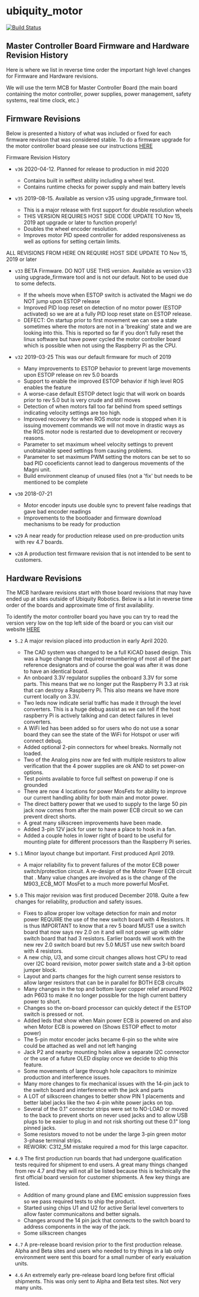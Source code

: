 # ubiquity_motor
[![Build Status](https://travis-ci.org/UbiquityRobotics/ubiquity_motor.svg?branch=indigo-devel)](https://travis-ci.org/UbiquityRobotics/ubiquity_motor)

## Master Controller Board Firmware and Hardware Revision History

Here is where we list in reverse time order the important high level changes for Firmware and Hardware revisions.

We will use the term MCB for Master Controller Board (the main board containing the motor controller, power supplies, power management, safety systems, real time clock, etc.)

## Firmware Revisions

Below is presented a history of what was included or fixed for each firmware revision that was considered stable.
To do a firmware upgrade for the motor controller board please see our instructions [HERE](https://learn.ubiquityrobotics.com/firmware-upgrade)

Firmware Revision History

* `v36`  2020-04-12. Planned for release to production in mid 2020
    * Contains built in selftest ability including a wheel test.
    * Contains runtime checks for power supply and main battery levels

* `v35`  2019-08-15. Available as version v35 using upgrade_firmware tool.
    * This is a major release with first support for double resolution wheels
    * THIS VERSION REQUIRES HOST SIDE CODE UPDATE TO Nov 15, 2019 apt upgrade or later to function properly!
    * Doubles the wheel encoder resolution.
    * Improves motor PID speed controller for added responsiveness as well as options for setting certain limits.

ALL REVISIONS FROM HERE ON REQUIRE HOST SIDE UPDATE TO Nov 15, 2019 or later

* `v33`  BETA Firmware. DO NOT USE THIS version.  Available as version v33 using upgrade_firmware tool and is not our default. Not to be used due to some defects.
    * If the wheels move when ESTOP switch is activated the Magni we do NOT jump upon ESTOP release
    * Improved PID loop reset on detection of no motor power (ESTOP activated) so we are at a fully PID loop reset state on ESTOP release.
    * DEFECT: On startup prior to first movement we can see a state sometimes where the motors are not in a 'breaking' state and we are looking into this.    This is reported so far if you don't fully reset the linux software but have power cycled the motor controller board which is possible when not using the Raspberry Pi as the CPU.

* `v32`  2019-03-25  This was our default firmware for much of 2019
    * Many improvements to ESTOP behavior to prevent large movements upon ESTOP release on rev 5.0 boards
    * Support to enable the improved ESTOP behavior if high level ROS enables the feature
    * A worse-case default ESTOP detect logic that will work on boards prior to rev 5.0 but is very crude and still moves
    * Detection of when motors fall too far behind from speed settings indicating velocity settings are too high.
    * Improved recovery for when ROS motor node is stopped when it is issuing movement commands we will not move in drastic ways as the ROS motor node is restarted due to development or recovery reasons.
    * Parameter to set maximum wheel velocity settings to prevent unobtainable speed settings from causing problems.
    * Parameter to set maximum PWM setting the motors can be set to so bad PID cooeficients cannot lead to dangerous movements of the Magni unit.
    * Build environment cleanup of unused files (not a 'fix' but needs to be mentioned to be complete

* `v30`  2018-07-21
    * Motor encoder inputs use double sync to prevent false readings that gave bad encoder readings
    * Improvements to the bootloader and firmware download mechanisms to be ready for production

* `v29`  A near ready for production release used on pre-production units with rev 4.7 boards.

* `v28`  A production test firmware revision that is not intended to be sent to customers.

## Hardware Revisions

The MCB hardware revisions start with those board revisions that may have ended up at sites outside of Ubiquity Robotics.   Below is a list in reverse time order of the boards and approximate time of first availability.

To identify the motor controller board you have you can try to read the version very low on the top left side of the board or you can visit our website [HERE](https://learn.ubiquityrobotics.com/PC_Board_RevId)

* `5.2` A major revision placed into production in early April 2020.
    * The CAD system was changed to be a full KiCAD based design.  This was a huge change that required renumbering of most all of the part reference designators and of course the goal was after it was done to have an identical board.
    * An onboard 3.3V regulator supplies the onboard 3.3V for some parts.  This means that we no longer put the Raspberry Pi 3.3 at risk that can destroy a Raspberry Pi. This also means we have more current locally on 3.3V.
    * Two leds now indicate serial traffic has made it through the level converters. This is a huge debug assist as we can tell if the host raspberry Pi is actively talking and can detect failures in level converters.
    * A WiFi led has been added so for users who do not use a sonar board they can see the state of the WiFi for Hotspot or user wifi connect debug.
    * Added optional 2-pin connectors for wheel breaks. Normally not loaded.
    * Two of the Analog pins now are fed with multiple resistors to allow verification that the 4 power supplies are ok AND to set power-on options.
    * Test points available to force full selftest on powerup if one is grounded
    * There are now 4 locations for power MosFets for ability to improve our current handling ability for both main and motor power.
    * The direct battery power that we used to supply to the large 50 pin jack now comes from after the main power ECB circuit so we can prevent direct shorts.
    * A great many silkscreen improvements have been made.
    * Added 3-pin 12V jack for user to have a place to hook in a fan.
    * Added a couple holes in lower right of board to be useful for mounting plate for different processors than the Raspberry Pi series.


* `5.1` Minor layout change but important. First produced April 2019.  
    * A major reliability fix to prevent failures of the motor ECB power switch/protection circuit. A re-design of the Motor Power ECB circuit that . Many value changes are involved as is the change of the M903_ECB_MOT MosFet to a much more powerful MosFet.

* `5.0` This major revision was first produced December 2018.  Quite a few changes for reliability, production and safety issues.
    * Fixes to allow proper low voltage detection for main and motor power REQUIRE the use of the new switch board with 4 Resistors.  It is thus IMPORTANT to know that a rev 5 board MUST use a switch board that now says rev 2.0 on it and will not power up with older switch board that had 3 resistors.  Earlier boards will work with the new rev 2.0 switch board but rev 5.0 MUST use new switch board with 4 resistors.
    * A new chip, U3, and some circuit changes allows host CPU to read over I2C board revision, motor power switch state and a 3-bit option jumper block.
    * Layout and parts changes for the high current sense resistors to allow larger resistors that can be in parallel for BOTH ECB circuits
    * Many changes in the top and bottom layer copper relief around P602 adn P603 to make it no longer possible for the high current battery power to short.
    * Changes so the on-board processor can quickly detect if the ESTOP switch is pressed or not.
    * Added leds that show when Main power ECB is powered on and also when Motor ECB is powered on (Shows ESTOP effect to motor power)
    * The 5-pin motor encoder jacks became 6-pin so the white wire could be attached as well and not left hanging
    * Jack P2 and nearby mounting holes allow a separate I2C connector or the use of a future OLED display once we decide to ship this feature.
    * Some movements of large through hole capacitors to minimize production and interference issues.  
    * Many more changes to fix mechanical issues with the 14-pin jack to the switch board and interference with the jack and parts
    * A LOT of silkscreen changes to better show PIN 1 placements and better label jacks like the two 4-pin white power jacks on top.
    * Several of the 0.1" connector strips were set to NO-LOAD or moved to the back to prevent shorts on never used jacks and to allow USB plugs to be easier to plug in and not risk shorting out these 0.1" long pinned jacks.
    * Some resistors moved to not be under the large 3-pin green motor 3-phase terminal strips.
    * REWORK:  C312_5M mistake required a mod for this large capacitor.

* `4.9` The first production run boards that had undergone qualification tests required for shipment to end users.  A great many things changed from rev 4.7 and they will not all be listed because this is technically the first official board version for customer shipments.  A few key things are listed.
    * Addition of many ground plane and EMC emission suppression fixes so we pass required tests to ship the product.
    * Started using chips U1 and U2 for active Serial level converters to allow faster communicaitons and better signals.
    * Changes around the 14 pin jack that connects to the switch board to address components in the way of the jack.
    * Some silkscreen changes

* `4.7` A pre-release board revision prior to the first production release.  Alpha and Beta sites and users who needed to try things in a lab only environment were sent this board for a small number of early evaluation units.

* `4.6` An extremely early pre-release board long before first official shipments.  This was only sent to Alpha and Beta test sites. Not very many units.

